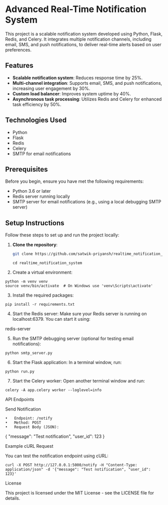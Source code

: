 # Advanced Real-Time Notification System

This project is a scalable notification system developed using Python, Flask, Redis, and Celery. It integrates multiple notification channels, including email, SMS, and push notifications, to deliver real-time alerts based on user preferences.

## Features
- **Scalable notification system**: Reduces response time by 25%.
- **Multi-channel integration**: Supports email, SMS, and push notifications, increasing user engagement by 30%.
- **Custom load balancer**: Improves system uptime by 40%.
- **Asynchronous task processing**: Utilizes Redis and Celery for enhanced task efficiency by 50%.

## Technologies Used
- Python
- Flask
- Redis
- Celery
- SMTP for email notifications

## Prerequisites

Before you begin, ensure you have met the following requirements:

- Python 3.6 or later
- Redis server running locally
- SMTP server for email notifications (e.g., using a local debugging SMTP server)

## Setup Instructions

Follow these steps to set up and run the project locally:

1. **Clone the repository**:
   ```bash
   git clone https://github.com/satwik-priyansh/realtime_notification_system.git
   ```
   ```
   cd realtime_notification_system
    ```
2.	Create a virtual environment:
```
python -m venv venv
source venv/bin/activate  # On Windows use 'venv\Scripts\activate'
```

3.	Install the required packages:
```
pip install -r requirements.txt
```

4.	Start the Redis server:
Make sure your Redis server is running on localhost:6379. You can start it using:

redis-server


5.	Run the SMTP debugging server (optional for testing email notifications):
```
python smtp_server.py
```

6.	Start the Flask application:
In a terminal window, run:
```
python run.py
```

7.	Start the Celery worker:
Open another terminal window and run:
```
celery -A app.celery worker --loglevel=info

```

API Endpoints

Send Notification

	•	Endpoint: /notify
	•	Method: POST
	•	Request Body (JSON):

{
  "message": "Test notification",
  "user_id": 123
}



Example cURL Request

You can test the notification endpoint using cURL:
```
curl -X POST http://127.0.0.1:5000/notify -H "Content-Type: application/json" -d '{"message": "Test notification", "user_id": 123}'
```
License

This project is licensed under the MIT License - see the LICENSE file for details.
